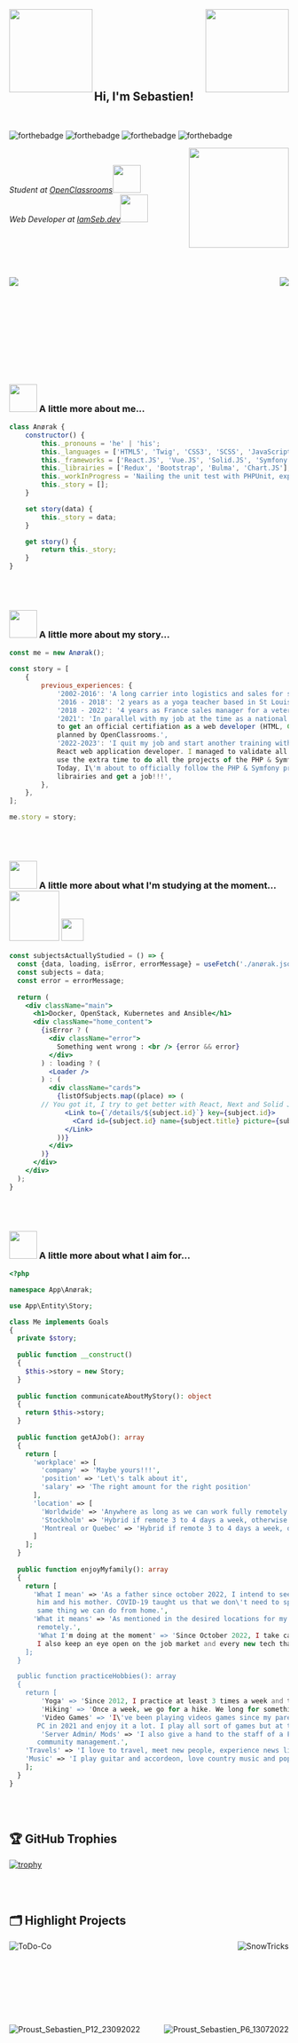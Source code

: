 <picture>
  	<img align='right' src="https://streak-stats.demolab.com?user=Anoerak&theme=dark&mode=weekly" height="150"/>
</picture>

<img align='left' src="https://media.giphy.com/media/D2j3xOKq0O0qQ8BOVC/giphy.gif" width="150">

<br><br>
<br><br>
<br><br>

<h2 align='left'>
  Hi,
  I'm Sebastien! 
</h2>

<br>

![forthebadge](https://forthebadge.com/images/badges/60-percent-of-the-time-works-every-time.svg)
![forthebadge](https://forthebadge.com/images/badges/built-with-grammas-recipe.svg)
![forthebadge](https://forthebadge.com/images/badges/uses-html.svg)
![forthebadge](https://forthebadge.com/images/badges/uses-css.svg)

<img align='right' src="https://media.giphy.com/media/8m4gPv1UFz1jmiCtKd/giphy.gif" width="180">


<br>


<p>
  <em>
    Student at <a href="https://openclassrooms.com/">OpenClassrooms</a><img src="https://media.giphy.com/media/XuBtcsV266vepmoEYG/giphy.gif" width="50">
    <br>
    Web Developer at <a href="https://iamseb.dev">IamSeb.dev</a><img src="https://media.giphy.com/media/iIGT8Y1rOYhBpdHh1C/giphy.gif" width="50">
  </em>
</p>


<br><br><br><br>

<picture>
  <img align='left' src="https://github-readme-stats-git-main-anoerak.vercel.app/api?username=Anoerak&count_private=true&show_icons=true&theme=radical" />
</picture>
<picture>
  <img align='right' src="https://github-readme-stats-git-main-anoerak.vercel.app/api/top-langs/?username=Anoerak&layout=compact&langs_count=8&hide=html"/>
</picture>


<br><br><br><br><br><br><br><br><br><br>


### <img src="https://media.giphy.com/media/ln7z2eWriiQAllfVcn/giphy.gif" width="50"> A little more about me...  

````javascript
class Anørak {
	constructor() {
		this._pronouns = 'he' | 'his';
		this._languages = ['HTML5', 'Twig', 'CSS3', 'SCSS', 'JavaScript', 'PHP', 'MySQL'];
		this._frameworks = ['React.JS', 'Vue.JS', 'Solid.JS', 'Symfony'];
		this._librairies = ['Redux', 'Bootstrap', 'Bulma', 'Chart.JS'];
		this._workInProgress = 'Nailing the unit test with PHPUnit, exploring Docker containers, Kubernetes and Ansible!!';
		this._story = [];
	}

	set story(data) {
		this._story = data;
	}

	get story() {
		return this._story;
	}
}
````


<br><br>


### <img src="https://media.giphy.com/media/ln7z2eWriiQAllfVcn/giphy.gif" width="50"> A little more about my story...

````javascript
const me = new Anørak();

const story = [
	{
		previous_experiences: {
			'2002-2016': 'A long carrier into logistics and sales for several french fret companies such as STG, STEF or MADRIAS.',
			'2016 - 2018': '2 years as a yoga teacher based in St Louis, MO, USA',
			'2018 - 2022': '4 years as France sales manager for a veterinarian laboratory',
			'2021': 'In parallel with my job at the time as a national sales manager, I started a program with OpenClassrooms in order 
			to get an official certifiation as a web developer (HTML, CSS, Node, MySQL, Vue). Done in 4 months instead of 6 as 
			planned by OpenClassrooms.',
			'2022-2023': 'I quit my job and start another training with OpenClassrooms in order to get a certification as an advanced JS & 
			React web application developer. I managed to validate all the projects in about 5 and 1/2 months instead of 12 and 
			use the extra time to do all the projects of the PHP & Symfony Web Developer program (a total different 12 months program). 
			Today, I\'m about to officially follow the PHP & Symfony program and use the extra time to study others languages, frameworks, 
			librairies and get a job!!!',
		},
	},
];

me.story = story;
````


<br><br>


### <img src="https://media.giphy.com/media/eNAsjO55tPbgaor7ma/giphy.gif" width="50"> A little more about what I'm studying at the moment... <img src="https://media.giphy.com/media/9nOjSPYp2NjwrIfeNA/giphy.gif" width="90">     <img src="https://media.giphy.com/media/k9wc7ZzkSBojEnhUTr/giphy.gif" width="40">

````jsx
const subjectsActuallyStudied = () => {
  const {data, loading, isError, errorMessage} = useFetch('./anørak.json');
  const subjects = data;
  const error = errorMessage;
  
  return (
    <div className="main">
      <h1>Docker, OpenStack, Kubernetes and Ansible</h1>
      <div className="home_content">
        {isError ? (
          <div className="error">
            Something went wrong : <br /> {error && error}
          </div>
        ) : loading ? (
          <Loader />
        ) : (
          <div className="cards">
            {listOfSubjects.map((place) => (
		// You got it, I try to get better with React, Next and Solid JS
              <Link to={`/details/${subject.id}`} key={subject.id}>
                <Card id={subject.id} name={subject.title} picture={subject.emote} />
              </Link>
            ))}
          </div>
        )}
      </div>
    </div>
  );
}
````


<br><br>


### <img src="https://media.giphy.com/media/JqDcpPX8vWahUny0pE/giphy.gif" width="50"> A little more about what I aim for...  

````php
<?php

namespace App\Anørak;

use App\Entity\Story;

class Me implements Goals
{
  private $story;
  
  public function __construct()
  {
    $this->story = new Story;
  }
  
  public function communicateAboutMyStory(): object
  {
    return $this->story;
  }
  
  public function getAJob(): array
  {
    return [
      'workplace' => [
        'company' => 'Maybe yours!!!',
        'position' => 'Let\'s talk about it',
        'salary' => 'The right amount for the right position'
      ],
	  'location' => [
	  	'Worldwide' => 'Anywhere as long as we can work fully remotely',
		'Stockholm' => 'Hybrid if remote 3 to 4 days a week, otherwise full remote',
		'Montreal or Quebec' => 'Hybrid if remote 3 to 4 days a week, otherwise full remote'
	  ]
    ];
  }
  
  public function enjoyMyfamily(): array
  {
    return [
      'What I mean' => 'As a father since october 2022, I intend to see my son growing up and spend as much time as I can with 
       him and his mother. COVID-19 taught us that we don\'t need to spend hours commuting, gathering in offices to do the exact 
       same thing we can do from home.',
      'What it means' => 'As mentioned in the desired locations for my future job, I\'ll consider a position only if we can work 
       remotely.',
       'What I'm doing at the moment' => 'Since October 2022, I take care of my new-born while studying in order to get my certifications.
       I also keep an eye open on the job market and every new tech that could be a great add-on to my stack.'
    ];
  }

  public function practiceHobbies(): array
  {
    return [
      	'Yoga' => 'Since 2012, I practice at least 3 times a week and teach AcroYoga every Tuesday evening.',
      	'Hiking' => 'Once a week, we go for a hike. We long for something different every week if possible and really look forward for this family time.',
      	'Video Games' => 'I\'ve been playing videos games since my parents brought back home our first Amstrad 6128+!! Yup, I\'m that old :). Since then, I\'ve been playing mostly on console but I\'ve switched to 
       PC in 2021 and enjoy it a lot. I play all sort of games but at the moment, I play a lot of DayZ, The Last of Us and Hunt:Showdown.',
      	'Server Admin/ Mods' => 'I also give a hand to the staff of a French DayZ server ("Les Imparfaits"). It involves some 3D modeling, some C++ code session to install, modify, updates the mods and some 
       community management.',
	'Travels' => 'I love to travel, meet new people, experience news life styles and I intend to share this love with my son.',
	'Music' => 'I play guitar and accordeon, love country music and pop-roc music!!'
    ];
  }
}
````


<br><br>


## 🏆 GitHub Trophies

[![trophy](https://github-profile-trophy.vercel.app/?username=Anoerak&theme=nord&column=7)](https://github.com/Anoerak/github-profile-trophy)


<br><br>


## 🗂️ Highlight Projects

<a href="https://github.com/Anoerak/ToDo-Co">
  <img align="left" src="https://github-readme-stats-git-main-anoerak.vercel.app/api/pin/?username=Anoerak&repo=ToDo-Co&show_icons=true&line_height=27&title_color=6aa6f8&text_color=8a919a&icon_color=6aa6f8&bg_color=22272e" alt="ToDo-Co" />
</a>

<a href="https://github.com/Anoerak/SnowTricks">
  <img align="right" src="https://github-readme-stats-git-main-anoerak.vercel.app/api/pin/?username=Anoerak&repo=SnowTricks&show_icons=true&line_height=27&title_color=6aa6f8&text_color=8a919a&icon_color=6aa6f8&bg_color=22272e" alt="SnowTricks" />
</a>

<br><br><br><br>
<br><br><br><br>

<a href="https://github.com/Anoerak/Proust_Sebastien_P12_23092022">
  <img align="left" src="https://github-readme-stats-git-main-anoerak.vercel.app/api/pin/?username=Anoerak&repo=Proust_Sebastien_P12_23092022&show_icons=true&line_height=27&title_color=6aa6f8&text_color=8a919a&icon_color=6aa6f8&bg_color=22272e" alt="Proust_Sebastien_P12_23092022" />
</a>

<a href="https://github.com/Anoerak/Proust_Sebastien_P6_13072022">
  <img align="right" src="https://github-readme-stats-git-main-anoerak.vercel.app/api/pin/?username=Anoerak&repo=Proust_Sebastien_P6_13072022&show_icons=true&line_height=27&title_color=6aa6f8&text_color=8a919a&icon_color=6aa6f8&bg_color=22272e" alt="Proust_Sebastien_P6_13072022" />
</a>

